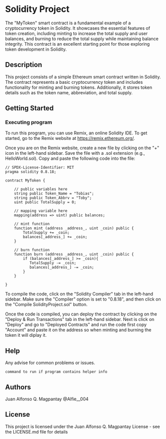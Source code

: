 # Solidity Project

The "MyToken" smart contract is a fundamental example of a cryptocurrency token in Solidity. It showcases the essential features of token creation, including minting to increase the total supply and user balances, and burning to reduce the total supply while maintaining balance integrity. This contract is an excellent starting point for those exploring token development in Solidity.

## Description

This project consists of a simple Ethereum smart contract written in Solidity. The contract represents a basic cryptocurrency token and includes functionality for minting and burning tokens. Additionally, it stores token details such as the token name, abbreviation, and total supply.

## Getting Started

### Executing program

To run this program, you can use Remix, an online Solidity IDE. To get started, go to the Remix website at https://remix.ethereum.org/.

Once you are on the Remix website, create a new file by clicking on the "+" icon in the left-hand sidebar. Save the file with a .sol extension (e.g., HelloWorld.sol). Copy and paste the following code into the file:

```
// SPDX-License-Identifier: MIT
pragma solidity 0.8.18;

contract MyToken {

    // public variables here
    string public Token_Name = "Tobias";
    string public Token_Abbrv = "Toby";
    uint public TotalSupply = 0;

    // mapping variable here
    mapping(address => uint) public balances;

    // mint function
    function mint (address _address_, uint _coin) public {
        TotalSupply += _coin;
        balances[_address_] += _coin;
    }

    // burn function
    function burn (address _address_, uint _coin) public {
        if (balances[_address_] >= _coin){
           TotalSupply -= _coin;
           balances[_address_] -= _coin; 
        }
    }

}
```

To compile the code, click on the "Solidity Compiler" tab in the left-hand sidebar. Make sure the "Compiler" option is set to "0.8.18", and then click on the "Compile SolidityProject.sol" button.

Once the code is compiled, you can deploy the contract by clicking on the "Deploy & Run Transactions" tab in the left-hand sidebar. Next is click on "Deploy" and go to "Deployed Contracts" and run the code first copy "Account" and paste it on the address so when minting and burning the token it will diplay it.

## Help

Any advise for common problems or issues.
```
command to run if program contains helper info
```

## Authors

Juan Alfonso Q. Magpantay
@Alfie__004


## License

This project is licensed under the Juan Alfonso Q. Magpantay License - see the LICENSE.md file for details
